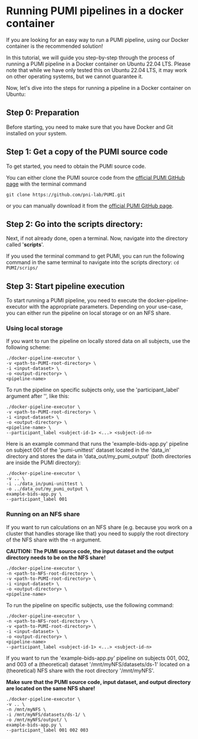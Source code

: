 # Running PUMI pipelines in a docker container

If you are looking for an easy way to run a PUMI pipeline, using our Docker container is
the recommended solution!

In this tutorial, we will guide you step-by-step through the process of running a PUMI pipeline in a
Docker container on Ubuntu 22.04 LTS. Please note that while we have only tested this on Ubuntu 22.04
LTS, it may work on other operating systems, but we cannot guarantee it.

Now, let's dive into the steps for running a pipeline in a Docker container on Ubuntu:

## Step 0: Preparation

Before starting, you need to make sure that you have Docker and Git installed on your system.

## Step 1: **Get a copy of the PUMI source code**

To get started, you need to obtain the PUMI source code.

You can either clone the PUMI source code from the [official PUMI GitHub page](https://github.com/pni-lab/PUMI)
with the terminal command

```
git clone https://github.com/pni-lab/PUMI.git
```

or you can manually download it from the [official PUMI GitHub page](https://github.com/pni-lab/PUMI). 


## Step 2: Go into the scripts directory:

Next, if not already done, open a terminal. Now, navigate into the directory called '**scripts**'.

If you used the terminal command to get PUMI, you can run the following command in the same terminal to navigate into
the scripts directory: ```cd PUMI/scrips/```

## Step 3: Start pipeline execution

To start running a PUMI pipeline, you need to execute the docker-pipeline-executor with the appropriate parameters.
Depending on your use-case, you can either run the pipeline on local storage or on an NFS share.

### Using local storage

If you want to run the pipeline on locally stored data on all subjects, use the following scheme:

```
./docker-pipeline-executor \
-v <path-to-PUMI-root-directory> \
-i <input-dataset> \
-o <output-directory> \
<pipeline-name>
```

To run the pipeline on specific subjects only, use the 'participant_label' argument after '<pipeline-name>', like this:

```
./docker-pipeline-executor \
-v <path-to-PUMI-root-directory> \
-i <input-dataset> \
-o <output-directory> \
<pipeline-name> \
--participant_label <subject-id-1> <...> <subject-id-n> 
```

Here is an example command that runs the 'example-bids-app.py' pipeline on subject 001 of the 'pumi-unittest'
dataset located in the 'data_in' directory and stores the data in 'data_out/my_pumi_output' (both directories are
inside the PUMI directory):

```
./docker-pipeline-executor \
-v .. \
-i ../data_in/pumi-unittest \
-o ../data_out/my_pumi_output \
example-bids-app.py \
--participant_label 001 
```

### Running on an NFS share

If you want to run calculations on an NFS share (e.g. because you work on a cluster that handles storage like that) you
need to supply the root directory of the NFS share with the -n argument.

**CAUTION: The PUMI source code, the input dataset and the output directory needs to be on the NFS share!**

```
./docker-pipeline-executor \
-n <path-to-NFS-root-directory> \
-v <path-to-PUMI-root-directory> \
-i <input-dataset> \
-o <output-directory> \
<pipeline-name>
```

To run the pipeline on specific subjects, use the following command:

```
./docker-pipeline-executor \
-n <path-to-NFS-root-directory> \
-v <path-to-PUMI-root-directory> \
-i <input-dataset> \
-o <output-directory> \
<pipeline-name>
--participant_label <subject-id-1> <...> <subject-id-n> 
```

If you want to run the 'example-bids-app.py' pipeline on subjects 001, 002, and 003 of a (theoretical) dataset
'/mnt/myNFS/datasets/ds-1' located on a (theoretical) NFS share with the root directory '/mnt/myNFS'.

**Make sure that the PUMI source code, input dataset, and output directory are located on the same NFS share!**

```
./docker-pipeline-executor \
-v .. \
-n /mnt/myNFS \
-i /mnt/myNFS/datasets/ds-1/ \
-o /mnt/myNFS/output/ \
example-bids-app.py \
--participant_label 001 002 003
```
